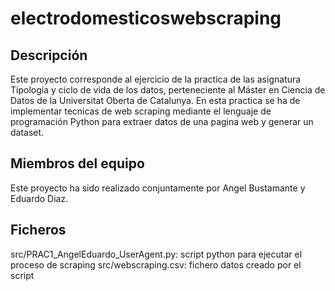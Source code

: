 # electrodomesticoswebscraping


## Descripción

Este proyecto corresponde al ejercicio de la practica de las asignatura Tipología y ciclo de vida de los datos, perteneciente al Máster en Ciencia de Datos de la Universitat Oberta de Catalunya. En esta practica se ha de implementar tecnicas de web scraping mediante el lenguaje de programación Python para extraer datos de una pagina web y generar un dataset.


## Miembros del equipo

Este proyecto ha sido realizado conjuntamente por Angel Bustamante y Eduardo Diaz.


## Ficheros

src/PRAC1_AngelEduardo_UserAgent.py: script python para ejecutar el proceso de scraping 
src/webscraping.csv: fichero datos creado por el script
